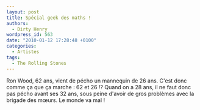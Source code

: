 ```yaml
---
layout: post
title: Spécial geek des maths !
authors:
  - Dirty Henry
wordpress_id: 563
date: "2010-01-12 17:28:48 +0100"
categories:
  - Artistes
tags:
  - The Rolling Stones
---
```


Ron Wood, 62 ans, vient de pécho un mannequin de 26 ans. C'est donc comme ça que
ça marche : 62 et 26 !? Quand on a 28 ans, il ne faut donc pas pécho avant ses
32 ans, sous peine d'avoir de gros problèmes avec la brigade des mœurs. Le monde
va mal !
